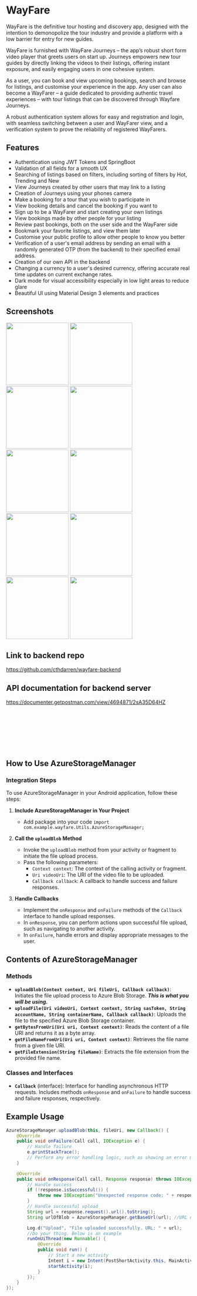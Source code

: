 # WayFare

WayFare is the definitive tour hosting and discovery app, designed with the intention to demonopolize the tour industry and provide a platform with a low barrier for entry for new guides. 

WayFare is furnished with WayFare Journeys – the app’s robust short form video player that greets users on start up. Journeys empowers new tour guides by directly linking the videos to their listings, offering instant exposure, and easily engaging users in one cohesive system. 

As a user, you can book and view upcoming bookings, search and browse for listings, and customise your experience in the app. Any user can also become a WayFarer – a guide dedicated to providing authentic travel experiences – with tour listings that can be discovered through Wayfare Journeys.  

A robust authentication system allows for easy and registration and login, with seamless switching between a user and WayFarer view, and a verification system to prove the reliability of registered WayFarers.

## Features
- Authentication using JWT Tokens and SpringBoot
- Validation of all fields for a smooth UX
- Searching of listings based on filters, including sorting of filters by Hot, Trending and New
- View Journeys created by other users that may link to a listing
- Creation of Journeys using your phones camera
- Make a booking for a tour that you wish to participate in
- View booking details and cancel the booking if you want to
- Sign up to be a WayFarer and start creating your own listings
- View bookings made by other people for your listing
- Review past bookings, both on the user side and the WayFarer side
- Bookmark your favorite listings, and view them later
- Customise your public profile to allow other people to know you better
- Verification of a user's email address by sending an email with a randomly generated OTP (from the backend)  to their specified email address.
- Creation of our own API in the backend
- Changing a currency to a user's desired currency, offering accurate real time updates on current exchange rates.
- Dark mode for visual accessibility especially in low light areas to reduce glare
- Beautiful UI using Material Design 3 elements and practices

## Screenshots
<img src = "https://github.com/cthdarren/WayFare/assets/41722713/260bb7d7-55f9-4a6e-bd91-126e00f42adf" width = 170/>
<img src = "https://github.com/cthdarren/WayFare/assets/41722713/58aed12c-d6d1-4658-8a13-402b8dc8a60e" width = 170/>
<img src = "https://github.com/cthdarren/WayFare/assets/41722713/244ff86a-e571-436b-ad5b-3b5d096c5139" width = 170/>
<img src = "https://github.com/cthdarren/WayFare/assets/41722713/2414becd-a23e-41cf-8be9-4ac2e7286126" width = 170/>
<img src = "https://github.com/cthdarren/WayFare/assets/41722713/1b8926b6-b0dd-43a8-b8d3-5cfdc826658d" width = 170/>
<img src = "https://github.com/cthdarren/WayFare/assets/41722713/a0aac774-e7d5-4d22-9cd3-d8233e2e0842" width = 170/>
<img src = "https://github.com/cthdarren/WayFare/assets/41722713/fb3b9e95-25d2-412a-b02a-ff44a5c2d3f2" width = 170/>
<img src = "https://github.com/cthdarren/WayFare/assets/41722713/d83a7559-be17-4027-80aa-eb85a8283f4b" width = 170/>
<img src = "https://github.com/cthdarren/WayFare/assets/41722713/1bc28150-f094-4813-a1f3-ba3e4dd983ff" width = 170/>
<img src = "https://github.com/cthdarren/WayFare/assets/41722713/4a203ca4-5a14-4363-9c71-b97a8580208d" width = 170/>



## Link to backend repo
https://github.com/cthdarren/wayfare-backend

## API documentation for backend server
<https://documenter.getpostman.com/view/4694871/2sA35D64HZ>

<br/>
<br/>
<br/>
<br/>
<br/>
<br/>

## How to Use AzureStorageManager

### Integration Steps
To use AzureStorageManager in your Android application, follow these steps:

1. **Include AzureStorageManager in Your Project**
   - Add package into your code 
  `import com.example.wayfare.Utils.AzureStorageManager;`

1. **Call the `uploadBlob` Method**
   - Invoke the `uploadBlob` method from your activity or fragment to initiate the file upload process.
   - Pass the following parameters:
     - `Context context`: The context of the calling activity or fragment.
     - `Uri videoUri`: The URI of the video file to be uploaded.
     - `Callback callback`: A callback to handle success and failure responses.

2. **Handle Callbacks**
   - Implement the `onResponse` and `onFailure` methods of the `Callback` interface to handle upload responses.
   - In `onResponse`, you can perform actions upon successful file upload, such as navigating to another activity.
   - In `onFailure`, handle errors and display appropriate messages to the user.

## Contents of AzureStorageManager

### Methods
- **`uploadBlob(Context context, Uri fileUri, Callback callback)`**:
  Initiates the file upload process to Azure Blob Storage. ***This is what you will be using.***
- **`uploadFile(Uri videoUri, Context context, String sasToken, String accountName, String containerName, Callback callback)`**:
  Uploads the file to the specified Azure Blob Storage container.
- **`getBytesFromUri(Uri uri, Context context)`**:
  Reads the content of a file URI and returns it as a byte array.
- **`getFileNameFromUri(Uri uri, Context context)`**:
  Retrieves the file name from a given file URI.
- **`getFileExtension(String fileName)`**:
  Extracts the file extension from the provided file name.

### Classes and Interfaces
- **`Callback`** (interface):
  Interface for handling asynchronous HTTP requests. Includes methods `onResponse` and `onFailure` to handle success and failure responses, respectively.

## Example Usage
```java
AzureStorageManager.uploadBlob(this, fileUri, new Callback() {
    @Override
    public void onFailure(Call call, IOException e) {
        // Handle failure
        e.printStackTrace();
        // Perform any error handling logic, such as showing an error message to the user
    }

    @Override
    public void onResponse(Call call, Response response) throws IOException {
        // Handle success
        if (!response.isSuccessful()) {
            throw new IOException("Unexpected response code: " + response);
        }
        // Handle successful upload
        String url = response.request().url().toString();
        String urlOfBlob = AzureStorageManager.getBaseUrl(url); //URL of uploaded file

        Log.d("Upload", "File uploaded successfully. URL: " + url);
        //Do your thing. Below is an example
        runOnUiThread(new Runnable() {
            @Override
            public void run() {
                // Start a new activity
                Intent i = new Intent(PostShortActivity.this, MainActivity.class);
                startActivity(i);
            }
        });
    }
});

